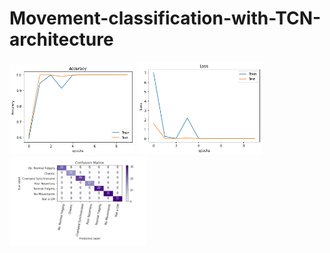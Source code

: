 # Movement-classification-with-TCN-architecture

<div>
<img SRC="https://github.com/HansamalDharmananda/Movement-classification-with-TCN-architecture/blob/main/accuracy.png" width="200" >
<img SRC="https://github.com/HansamalDharmananda/Movement-classification-with-TCN-architecture/blob/main/loss.png" width="200" >
<img SRC="https://github.com/HansamalDharmananda/Movement-classification-with-TCN-architecture/blob/main/con_mtx_2.png" width="220" >
</div>
